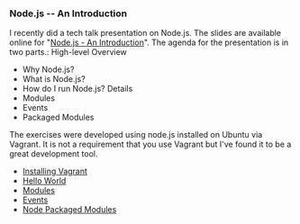### Node.js -- An Introduction

I recently did a tech talk presentation on Node.js.
The slides are available online for "[Node.js - An Introduction](http://slides.com/rkiel/node-js-intro#/)".
The agenda for the presentation is in two parts.:
High-level Overview
* Why Node.js?
*  What is Node.js?
* How do I run Node.js?
Details
* Modules
* Events
* Packaged Modules

The exercises were developed using node.js installed on Ubuntu via Vagrant.
It is not a requirement that you use Vagrant but I've found it to be a great development tool.

* [Installing Vagrant](https://github.com/rkiel/node-intro/wiki/Lab-:-Installing-Vagrant)
* [Hello World](https://github.com/rkiel/node-intro/wiki/Lab--:--Hello-World)
* [Modules](https://github.com/rkiel/node-intro/wiki/Lab-:-Modules)
* [Events](https://github.com/rkiel/node-intro/wiki/Lab-:-Events)
* [Node Packaged Modules](https://github.com/rkiel/node-intro/wiki/Lab-:-npm)
